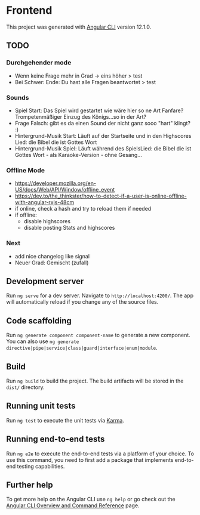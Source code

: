 # Frontend

This project was generated with [Angular CLI](https://github.com/angular/angular-cli) version 12.1.0.

## TODO

### Durchgehender mode

- Wenn keine Frage mehr in Grad -> eins höher > test
- Bei Schwer: Ende: Du hast alle Fragen beantwortet > test

### Sounds

- Spiel Start: Das Spiel wird gestartet wie wäre hier so ne Art Fanfare? Trompetenmäßiger Einzug des Königs…so in der Art?
- Frage Falsch: gibt es da einen Sound der nicht ganz sooo "hart" klingt? :)
- Hintergrund-Musik Start: Läuft auf der Startseite und in den Highscores	Lied: die Bibel die ist Gottes Wort
- Hintergrund-Musik Spiel: Läuft während des SpielsLied: die Bibel die ist Gottes Wort - als Karaoke-Version - ohne Gesang…

### Offline Mode

- https://developer.mozilla.org/en-US/docs/Web/API/Window/offline_event
- https://dev.to/the_thinkster/how-to-detect-if-a-user-is-online-offline-with-angular-rxjs-48cm
- if online, check a hash and try to reload them if needed
- if offline:
  - disable highscores
  - disable posting Stats and highscores

### Next

- add nice changelog like signal
- Neuer Grad: Gemischt (zufall)

## Development server

Run `ng serve` for a dev server. Navigate to `http://localhost:4200/`. The app will automatically reload if you change any of the source files.

## Code scaffolding

Run `ng generate component component-name` to generate a new component. You can also use `ng generate directive|pipe|service|class|guard|interface|enum|module`.

## Build

Run `ng build` to build the project. The build artifacts will be stored in the `dist/` directory.

## Running unit tests

Run `ng test` to execute the unit tests via [Karma](https://karma-runner.github.io).

## Running end-to-end tests

Run `ng e2e` to execute the end-to-end tests via a platform of your choice. To use this command, you need to first add a package that implements end-to-end testing capabilities.

## Further help

To get more help on the Angular CLI use `ng help` or go check out the [Angular CLI Overview and Command Reference](https://angular.io/cli) page.
